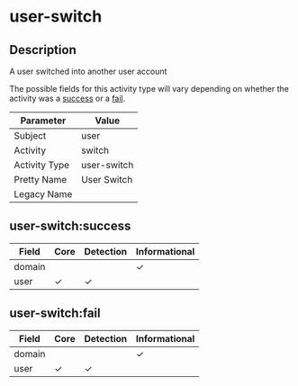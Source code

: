 user-switch
===========

Description
-----------
A user switched into another user account

The possible fields for this activity type will vary depending on whether the activity was a [success](#user-switchsuccess) or a [fail](#user-switchfail).

| Parameter     | Value       |
| ------------- | ----------- |
| Subject       | user        |
| Activity      | switch      |
| Activity Type | user-switch |
| Pretty Name   | User Switch |
| Legacy Name   |             |

user-switch:success
-------------------

| Field  | Core     | Detection | Informational |
| ------ | -------- | --------- | ------------- |
| domain |          |           | &#10003;      |
| user   | &#10003; | &#10003;  |               |

user-switch:fail
----------------

| Field  | Core     | Detection | Informational |
| ------ | -------- | --------- | ------------- |
| domain |          |           | &#10003;      |
| user   | &#10003; | &#10003;  |               |